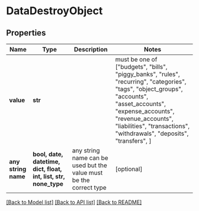 # DataDestroyObject


## Properties
Name | Type | Description | Notes
------------ | ------------- | ------------- | -------------
**value** | **str** |  |  must be one of ["budgets", "bills", "piggy_banks", "rules", "recurring", "categories", "tags", "object_groups", "accounts", "asset_accounts", "expense_accounts", "revenue_accounts", "liabilities", "transactions", "withdrawals", "deposits", "transfers", ]
**any string name** | **bool, date, datetime, dict, float, int, list, str, none_type** | any string name can be used but the value must be the correct type | [optional]

[[Back to Model list]](../README.md#documentation-for-models) [[Back to API list]](../README.md#documentation-for-api-endpoints) [[Back to README]](../README.md)


